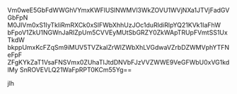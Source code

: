 Vm0weE5GbFdWWGhVYmxKWFlUSlNWMVl3WkZOVU1WVjNXa1JTVjFadGVGbFpN
M0JIVm0xS1IyTkliRmRXCk0xSlFWbXhhUzJOc1duRldiRlpYQ21KVk1IaFhW
bFpoV1ZkU1NGWnJaRlZpUm5CVVEyMUtSbGRZY0ZkWApTRUpFVmtSS1UxTkdW
bkppUmxKcFZqSm9iMUV5TVZkalZrWlZWbXhLVGdwaVZrbDZWMVphYTFNeFpF
ZFgKYkZaT1VsaFNSVmx0ZUhaTlJtdDNVbFJzVVZWWE9VeGFWbU0xVG1kdlMy
SnROVEVLQ21WaFpRPT0KCm55Yg==

jlh